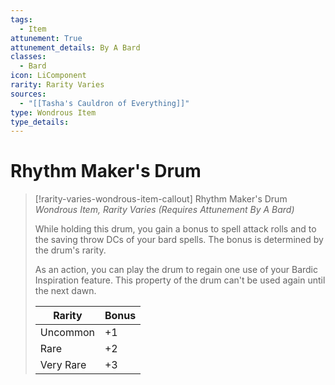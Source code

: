 ```yaml
---
tags:
  - Item
attunement: True
attunement_details: By A Bard
classes:
  - Bard
icon: LiComponent
rarity: Rarity Varies
sources:
  - "[[Tasha's Cauldron of Everything]]"
type: Wondrous Item
type_details: 
---
```


# Rhythm Maker's Drum

>[!rarity-varies-wondrous-item-callout] Rhythm Maker's Drum
>*Wondrous Item, Rarity Varies (Requires Attunement By A Bard)*
>
>While holding this drum, you gain a bonus to spell attack rolls and to the saving throw DCs of your bard spells. The bonus is determined by the drum's rarity.
>
>As an action, you can play the drum to regain one use of your Bardic Inspiration feature. This property of the drum can't be used again until the next dawn.
>
> | Rarity    | Bonus |
> | --------- | ----- |
> | Uncommon  | +1    |
> | Rare      | +2    |
> | Very Rare | +3    |
